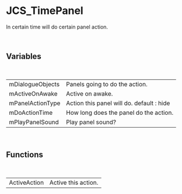 <!--
   - $File: JCS_TimePanel.html $
   - $Date: 2018-10-01 19:37:43 $
   - $Revision: $
   - $Creator: Jen-Chieh Shen $
   - $Notice: See LICENSE.txt for modification and distribution information
   -                   Copyright © 2018 by Shen, Jen-Chieh $
-->


<div id="content-header">
  <h1>JCS_TimePanel</h1>
</div>

<p>
  In certain time will do certain panel action.
</p>


<br/>
<h2>Variables</h2>
<br/>

<table>
  <tr>
    <td>mDialogueObjects</td>
    <td>Panels going to do the action.</td>
  </tr>
  <tr>
    <td>mActiveOnAwake</td>
    <td>Active on awake.</td>
  </tr>
  <tr>
    <td>mPanelActionType</td>
    <td>Action this panel will do. default : hide</td>
  </tr>
  <tr>
    <td>mDoActionTime</td>
    <td>How long does the panel do the action.</td>
  </tr>
  <tr>
    <td>mPlayPanelSound</td>
    <td>Play panel sound?</td>
  </tr>
</table>


<br/>
<h2>Functions</h2>
<br/>

<table>
  <tr>
    <td>ActiveAction</td>
    <td>Active this action.</td>
  </tr>
</table>
